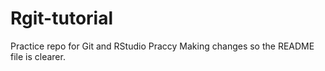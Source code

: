 # Rgit-tutorial
Practice repo for Git and RStudio
Praccy
Making changes so the README file is clearer. 
